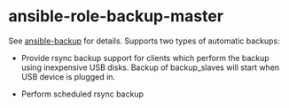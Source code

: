 # ansible-role-backup-master

See [ansible-backup](https://github.com/andreasbehnke/ansible-backup) for details.
Supports two types of automatic backups:

* Provide rsync backup support for clients which perform the backup using inexpensive USB disks. Backup of backup_slaves will start when USB device is plugged in.

* Perform scheduled rsync backup
